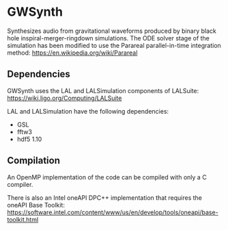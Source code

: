 # GWSynth
Synthesizes audio from gravitational waveforms produced by binary black hole inspiral-merger-ringdown simulations.
The ODE solver stage of the simulation has been modified to use the Parareal parallel-in-time integration method: https://en.wikipedia.org/wiki/Parareal

## Dependencies
GWSynth uses the LAL and LALSimulation components of LALSuite: https://wiki.ligo.org/Computing/LALSuite

LAL and LALSimulation have the following dependencies:
* GSL
* fftw3
* hdf5 1.10

## Compilation
An OpenMP implementation of the code can be compiled with only a C compiler. 

There is also an Intel oneAPI DPC++ implementation that requires the oneAPI Base Toolkit: https://software.intel.com/content/www/us/en/develop/tools/oneapi/base-toolkit.html 
